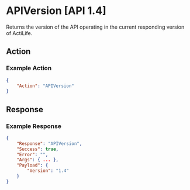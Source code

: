 # APIVersion [API 1.4]

Returns the version of the API operating in the current responding version of ActiLife.

## Action

### Example Action
```JSON
{
    "Action": "APIVersion"
}
```

## Response

### Example Response
```JSON
{
    "Response": "APIVersion",
    "Success": true,
    "Error": "",
    "Args": { ... },
    "Payload": {
        "Version": "1.4"
    }
}
```